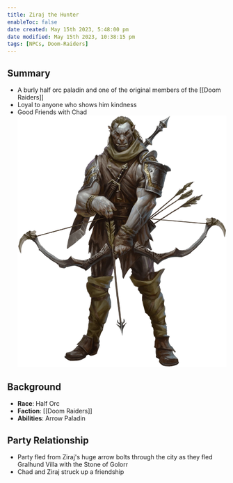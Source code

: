```yaml
---
title: Ziraj the Hunter
enableToc: false
date created: May 15th 2023, 5:48:00 pm
date modified: May 15th 2023, 10:38:15 pm
tags: [NPCs, Doom-Raiders]
---
```

## Summary
- A burly half orc paladin and one of the original members of the [[Doom Raiders]]
- Loyal to anyone who shows him kindness
- Good Friends with Chad
![](attachments/Ziraj.png)

## Background
- **Race**: Half Orc
- **Faction**: [[Doom Raiders]]
- **Abilities**: Arrow Paladin

## Party Relationship
- Party fled from Ziraj's huge arrow bolts through the city as they fled Gralhund Villa with the Stone of Golorr
- Chad and Ziraj struck up a friendship
